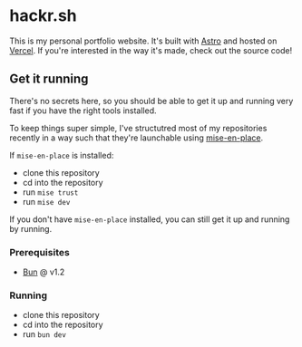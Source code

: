# hackr.sh

This is my personal portfolio website. It's built with [Astro](https://astro.build) and hosted on [Vercel](https://vercel.com). If you're interested in the way it's made, check out the source code!

## Get it running

There's no secrets here, so you should be able to get it up and running very fast if you have the right tools installed.

To keep things super simple, I've structutred most of my repositories recently in a way such that they're launchable using [mise-en-place](https://mise.jdx.dev/).

If `mise-en-place` is installed:
- clone this repository
- cd into the repository
- run `mise trust`
- run `mise dev`

If you don't have `mise-en-place` installed, you can still get it up and running by running.

### Prerequisites

- [Bun](https://bun.sh) @ v1.2

### Running

- clone this repository
- cd into the repository
- run `bun dev`
